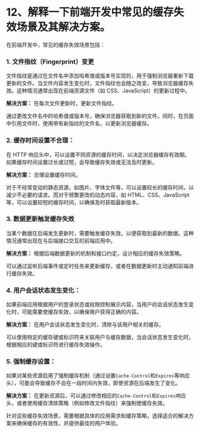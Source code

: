 # 12、解释一下前端开发中常见的缓存失效场景及其解决方案。

在前端开发中，常见的缓存失效场景包括：

### 1. **文件指纹（Fingerprint）变更**

文件指纹是通过在文件名中添加哈希值或版本号实现的，用于强制浏览器重新下载更新的文件。当文件内容发生变化时，文件指纹也会随之改变，导致浏览器缓存失效。这种情况通常出现在前端资源文件（如 CSS、JavaScript）的更新过程中。

**解决方案：** 在每次文件更新时，更新文件指纹。

通过更改文件名中的哈希值或版本号，确保浏览器获取到新的文件。同时，在页面中引用文件时，使用带有新指纹的文件名，以更新浏览器缓存。

### 2. **缓存时间设置不合理**：

在 HTTP 响应头中，可以设置不同资源的缓存时间，以决定浏览器缓存有效期。如果缓存时间设置过长或过短，会导致缓存失效或无法及时更新。

**解决方案：** 合理设置缓存时间。

对于不经常变动的静态资源，如图片、字体文件等，可以设置较长的缓存时间，以减少不必要的请求。而对于频繁更改的动态内容，如 HTML、CSS、JavaScript 等，可以设置较短的缓存时间，以确保及时获取最新版本。

### 3. **数据更新触发缓存失效**

当某个数据在后端发生更新时，需要触发缓存失效，以便获取到最新的数据。这种情况通常出现在与后端接口交互的前端应用中。

**解决方案：** 根据后端数据更新的机制和接口约定，设计相应的缓存失效策略。

可以通过监听后端事件或定时任务来更新缓存，或者在数据更新时主动通知前端进行缓存失效。

### 4. **用户会话状态发生变化**：

如果前端应用根据用户的登录状态或权限控制展示内容，当用户的会话状态发生变化时，可能需要使缓存失效，以确保用户获得正确的内容。

**解决方案：** 在用户会话状态发生变化时，清除与该用户相关的缓存。

可以使用特定的缓存键或标识符来关联用户与缓存数据，当会话状态发生变化时，根据相应的键或标识符进行缓存失效操作。

### 5. **强制缓存设置**：

如果对某些资源启用了强制缓存机制（通过设置`Cache-Control`和`Expires`等响应头），可能会导致缓存不会在一段时间内失效，即使资源在后端发生了变化。

**解决方案：** 在更新资源后，可以通过修改相应的`Cache-Control`和`Expires`响应头，或者使用缓存清除策略（例如修改文件指纹）来强制使缓存失效。

针对这些缓存失效场景，需要根据具体的应用需求和缓存策略，选择适合的解决方案来确保缓存的有效性，并提供最佳的用户体验。
